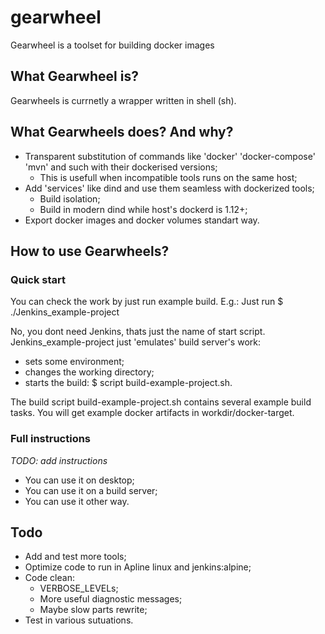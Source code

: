 # gearwheel

Gearwheel is a toolset for building docker images

## What Gearwheel is?

Gearwheels is currnetly a wrapper written in shell (sh).

## What Gearwheels does? And why?

* Transparent substitution of commands like 'docker' 'docker-compose' 'mvn' and such with their dockerised versions;
  * This is usefull when incompatible tools runs on the same host;
* Add 'services' like dind and use them seamless with dockerized tools;
  * Build isolation;
  * Build in modern dind while host's dockerd is 1.12+;
* Export docker images and docker volumes standart way.

## How to use Gearwheels?

### Quick start

You can check the work by just run example build. E.g.: Just run $ ./Jenkins_example-project

No, you dont need Jenkins, thats just the name of start script.
Jenkins_example-project just 'emulates' build server's work:
- sets some environment;
- changes the working directory;
- starts the build: $ script build-example-project.sh.

The build script build-example-project.sh contains several example build tasks.
You will get example docker artifacts in workdir/docker-target.

### Full instructions

_TODO: add instructions_

* You can use it on desktop;
* You can use it on a build server;
* You can use it other way.

## Todo

* Add and test more tools;
* Optimize code to run in Apline linux and jenkins:alpine;
* Code clean:
  * VERBOSE_LEVELs;
  * More useful diagnostic messages;
  * Maybe slow parts rewrite;
* Test in various sutuations.
